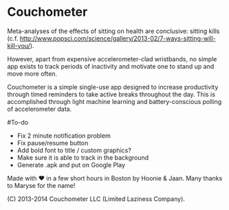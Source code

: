 Couchometer
===========

Meta-analyses of the effects of sitting on health are conclusive: sitting kills (c.f. http://www.popsci.com/science/gallery/2013-02/7-ways-sitting-will-kill-you/). 

However, apart from expensive accelerometer-clad wristbands, no simple app exists to track periods of inactivity and motivate one to stand up and move more often. 

Couchometer is a simple single-use app designed to increase productivity through timed reminders to take active breaks throughout the day. This is accomplished through light machine learning and battery-conscious polling of accelerometer data.

#To-do

* Fix 2 minute notification problem
* Fix pause/resume button
* Add bold font to title / custom graphics?
* Make sure it is able to track in the background
* Generate .apk and put on Google Play


Made with ♥ in a few short hours in Boston by Hoonie & Jaan. Many thanks to Maryse for the name!

(C) 2013-2014 Couchometer LLC (Limited Laziness Company).
